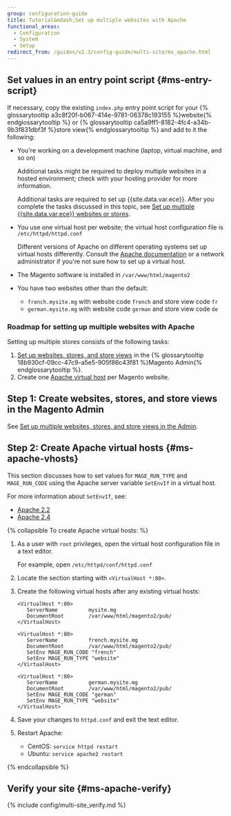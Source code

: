 ```yaml
---
group: configuration-guide
title: Tutorial&mdash;Set up multiple websites with Apache
functional_areas:
  - Configuration
  - System
  - Setup
redirect_from: /guides/v2.3/config-guide/multi-site/ms_apache.html
---
```


## Set values in an entry point script {#ms-entry-script}

If necessary, copy the existing `index.php` entry point script for your {% glossarytooltip a3c8f20f-b067-414e-9781-06378c193155 %}website{% endglossarytooltip %} or {% glossarytooltip ca5a9ff1-8182-4fc4-a34b-9b3f831dbf3f %}store view{% endglossarytooltip %} and add to it the following:

* You're working on a development machine (laptop, virtual machine, and so on)

  Additional tasks might be required to deploy multiple websites in a hosted environment; check with your hosting provider for more information.

  Additional tasks are required to set up {{site.data.var.ece}}. After you complete the tasks discussed in this topic, see [Set up multiple {{site.data.var.ece}} websites or stores]({{page.baseurl}}/cloud/configure/multiple-sites.html).

* You use one virtual host per website; the virtual host configuration file is `/etc/httpd/httpd.conf`

  Different versions of Apache on different operating systems set up virtual hosts differently. Consult the [Apache documentation](https://httpd.apache.org/docs/2.4/vhosts) or a network administrator if you're not sure how to set up a virtual host.

* The Magento software is installed in `/var/www/html/magento2`
* You have two websites other than the default:

  * `french.mysite.mg` with website code `french` and store view code `fr`
  * `german.mysite.mg` with website code `german` and store view code `de`

### Roadmap for setting up multiple websites with Apache

Setting up multiple stores consists of the following tasks:

1. [Set up websites, stores, and store views]({{page.baseurl}}/configure/multi-site/setup-admin.html) in the {% glossarytooltip 18b930cf-09cc-47c9-a5e5-905f86c43f81 %}Magento Admin{% endglossarytooltip %}.
2. Create one [Apache virtual host](#ms-apache-vhosts) per Magento website.

## Step 1: Create websites, stores, and store views in the Magento Admin

See [Set up multiple websites, stores, and store views in the Admin]({{page.baseurl}}/configure/multi-site/setup-admin.html).

## Step 2: Create Apache virtual hosts {#ms-apache-vhosts}

This section discusses how to set values for `MAGE_RUN_TYPE` and `MAGE_RUN_CODE` using the Apache server variable `SetEnvIf` in a virtual host.

For more information about `SetEnvIf`, see:

* [Apache 2.2](http://httpd.apache.org/docs/2.2/mod/mod_setenvif.html)
* [Apache 2.4](http://httpd.apache.org/docs/2.4/mod/mod_setenvif.html)

{% collapsible To create Apache virtual hosts: %}

1. As a user with `root` privileges, open the virtual host configuration file in a text editor.

   For example, open `/etc/httpd/conf/httpd.conf`

2. Locate the section starting with `<VirtualHost *:80>`.
3. Create the following virtual hosts after any existing virtual hosts:

   ```terminal
   <VirtualHost *:80>
      ServerName          mysite.mg
      DocumentRoot        /var/www/html/magento2/pub/
   </VirtualHost>

   <VirtualHost *:80>
      ServerName          french.mysite.mg
      DocumentRoot        /var/www/html/magento2/pub/
      SetEnv MAGE_RUN_CODE "french"
      SetEnv MAGE_RUN_TYPE "website"
   </VirtualHost>

   <VirtualHost *:80>
      ServerName          german.mysite.mg
      DocumentRoot        /var/www/html/magento2/pub/
      SetEnv MAGE_RUN_CODE "german"
      SetEnv MAGE_RUN_TYPE "website"
   </VirtualHost>
   ```

4. Save your changes to `httpd.conf` and exit the text editor.
5. Restart Apache:

   * CentOS: `service httpd restart`
   * Ubuntu: `service apache2 restart`

{% endcollapsible %}

## Verify your site  {#ms-apache-verify}

{% include config/multi-site_verify.md %}

